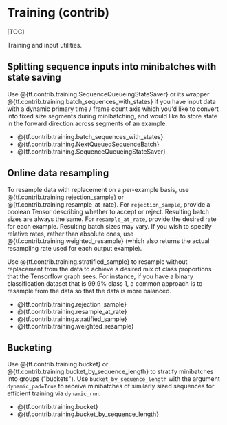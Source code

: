 # Training (contrib)
[TOC]

Training and input utilities.

## Splitting sequence inputs into minibatches with state saving

Use @{tf.contrib.training.SequenceQueueingStateSaver} or
its wrapper @{tf.contrib.training.batch_sequences_with_states} if
you have input data with a dynamic primary time / frame count axis which
you'd like to convert into fixed size segments during minibatching, and would
like to store state in the forward direction across segments of an example.

*   @{tf.contrib.training.batch_sequences_with_states}
*   @{tf.contrib.training.NextQueuedSequenceBatch}
*   @{tf.contrib.training.SequenceQueueingStateSaver}


## Online data resampling

To resample data with replacement on a per-example basis, use
@{tf.contrib.training.rejection_sample} or
@{tf.contrib.training.resample_at_rate}. For `rejection_sample`, provide
a boolean Tensor describing whether to accept or reject. Resulting batch sizes
are always the same. For `resample_at_rate`, provide the desired rate for each
example. Resulting batch sizes may vary. If you wish to specify relative
rates, rather than absolute ones, use @{tf.contrib.training.weighted_resample}
(which also returns the actual resampling rate used for each output example).

Use @{tf.contrib.training.stratified_sample} to resample without replacement
from the data to achieve a desired mix of class proportions that the Tensorflow
graph sees. For instance, if you have a binary classification dataset that is
99.9% class 1, a common approach is to resample from the data so that the data
is more balanced.

*   @{tf.contrib.training.rejection_sample}
*   @{tf.contrib.training.resample_at_rate}
*   @{tf.contrib.training.stratified_sample}
*   @{tf.contrib.training.weighted_resample}

## Bucketing

Use @{tf.contrib.training.bucket} or
@{tf.contrib.training.bucket_by_sequence_length} to stratify
minibatches into groups ("buckets").  Use `bucket_by_sequence_length`
with the argument `dynamic_pad=True` to receive minibatches of similarly
sized sequences for efficient training via `dynamic_rnn`.

*   @{tf.contrib.training.bucket}
*   @{tf.contrib.training.bucket_by_sequence_length}
